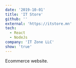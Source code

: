 ```yaml
---
date: '2019-10-01'
title: 'IT Store'
github: ''
external: 'https://itstore.mn'
tech:
  - React
  - NodeJs
company: 'IT Zone LLC'
show: 'true'
---
```


Ecommerce website.
